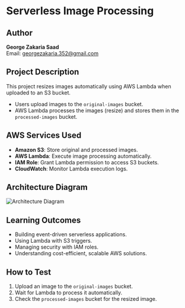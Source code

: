 # Serverless Image Processing

## Author
**George Zakaria Saad**  
Email: georgezakaria.352@gmail.com 

## Project Description
This project resizes images automatically using AWS Lambda when uploaded to an S3 bucket.  
- Users upload images to the `original-images` bucket.  
- AWS Lambda processes the images (resize) and stores them in the `processed-images` bucket.

## AWS Services Used
- **Amazon S3**: Store original and processed images.  
- **AWS Lambda**: Execute image processing automatically.  
- **IAM Role**: Grant Lambda permission to access S3 buckets.  
- **CloudWatch**: Monitor Lambda execution logs.

## Architecture Diagram
![Architecture Diagram](diagram.png)

## Learning Outcomes
- Building event-driven serverless applications.  
- Using Lambda with S3 triggers.  
- Managing security with IAM roles.  
- Understanding cost-efficient, scalable AWS solutions.

## How to Test
1. Upload an image to the `original-images` bucket.  
2. Wait for Lambda to process it automatically.  
3. Check the `processed-images` bucket for the resized image.
